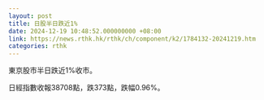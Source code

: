 ```yaml
---
layout: post
title: 日股半日跌近1%
date: 2024-12-19 10:48:52.000000000 +08:00
link: https://news.rthk.hk/rthk/ch/component/k2/1784132-20241219.htm
categories: rthk
---
```


東京股市半日跌近1%收市。

日經指數收報38708點，跌373點，跌幅0.96%。
